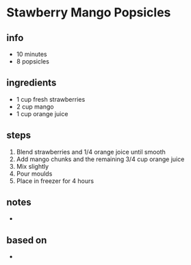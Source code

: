 # Stawberry Mango Popsicles

## info  
* 10 minutes
* 8 popsicles

## ingredients
* 1 cup fresh strawberries
* 2 cup mango
* 1 cup orange juice

## steps  
1.  Blend strawberries and 1/4 orange joice until smooth
2.  Add mango chunks and the remaining 3/4 cup orange juice
3.  Mix slightly
4.  Pour moulds
5.  Place in freezer for 4 hours

## notes  
* 

## based on  
* 
